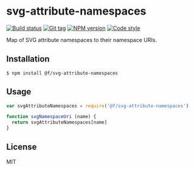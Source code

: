 
# svg-attribute-namespaces

[![Build status][travis-image]][travis-url]
[![Git tag][git-image]][git-url]
[![NPM version][npm-image]][npm-url]
[![Code style][standard-image]][standard-url]

Map of SVG attribute namespaces to their namespace URIs.

## Installation

    $ npm install @f/svg-attribute-namespaces

## Usage

```js
var svgAttributeNamespaces = require('@f/svg-attribute-namespaces')

function svgNamespaceUri (name) {
  return svgAttributeNamespaces[name]
}
```

## License

MIT

[travis-image]: https://img.shields.io/travis/micro-js/svg-attribute-namespaces.svg?style=flat-square
[travis-url]: https://travis-ci.org/micro-js/svg-attribute-namespaces
[git-image]: https://img.shields.io/github/tag/micro-js/svg-attribute-namespaces.svg
[git-url]: https://github.com/micro-js/svg-attribute-namespaces
[standard-image]: https://img.shields.io/badge/code%20style-standard-brightgreen.svg?style=flat
[standard-url]: https://github.com/feross/standard
[npm-image]: https://img.shields.io/npm/v/@f/svg-attribute-namespaces.svg?style=flat-square
[npm-url]: https://npmjs.org/package/@f/svg-attribute-namespaces
